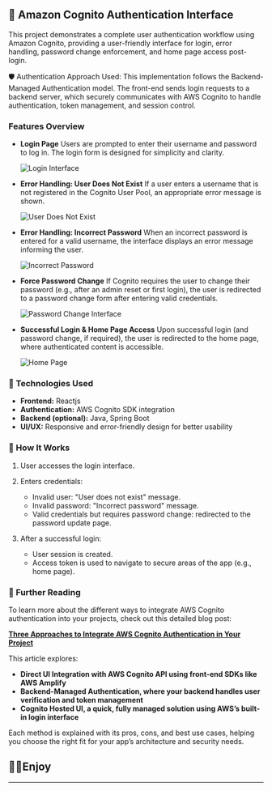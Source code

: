 ## 🔐 Amazon Cognito Authentication Interface

This project demonstrates a complete user authentication workflow using Amazon Cognito, providing a user-friendly interface for login, error handling, password change enforcement, and home page access post-login.

🛡️ Authentication Approach Used:
This implementation follows the Backend-Managed Authentication model. The front-end sends login requests to a backend server, which securely communicates with AWS Cognito to handle authentication, token management, and session control.

### Features Overview

* **Login Page**
  Users are prompted to enter their username and password to log in. The login form is designed for simplicity and clarity.

  ![Login Interface](<demo/Screenshot 2025-05-23 at 8.44.10 AM.png>)

* **Error Handling: User Does Not Exist**
  If a user enters a username that is not registered in the Cognito User Pool, an appropriate error message is shown.

  ![User Does Not Exist](<demo/Screenshot 2025-05-23 at 9.35.40 AM.png>)

* **Error Handling: Incorrect Password**
  When an incorrect password is entered for a valid username, the interface displays an error message informing the user.

  ![Incorrect Password](<Screenshot 2025-05-23 at 9.18.11 AM.png>)

* **Force Password Change**
  If Cognito requires the user to change their password (e.g., after an admin reset or first login), the user is redirected to a password change form after entering valid credentials.

  ![Password Change Interface](<demo/Screenshot 2025-05-23 at 9.39.16 AM.png>)

* **Successful Login & Home Page Access**
  Upon successful login (and password change, if required), the user is redirected to the home page, where authenticated content is accessible.

  ![Home Page](<demo/Screenshot 2025-05-23 at 9.51.42 AM.png>)

### 🧩 Technologies Used

* **Frontend:** Reactjs
* **Authentication:** AWS Cognito SDK integration
* **Backend (optional):** Java, Spring Boot
* **UI/UX:** Responsive and error-friendly design for better usability

### 🔧 How It Works

1. User accesses the login interface.
2. Enters credentials:

   * Invalid user: "User does not exist" message.
   * Invalid password: "Incorrect password" message.
   * Valid credentials but requires password change: redirected to the password update page.
3. After a successful login:

   * User session is created.
   * Access token is used to navigate to secure areas of the app (e.g., home page).


### 📖 Further Reading
To learn more about the different ways to integrate AWS Cognito authentication into your projects, check out this detailed blog post:


[**Three Approaches to Integrate AWS Cognito Authentication in Your Project**](https://lemrabotttoulba.com/blogs/3873874/)

This article explores:
* **Direct UI Integration with AWS Cognito API using front-end SDKs like AWS Amplify**
* **Backend-Managed Authentication, where your backend handles user verification and token management**
* **Cognito Hosted UI, a quick, fully managed solution using AWS’s built-in login interface**

Each method is explained with its pros, cons, and best use cases, helping you choose the right fit for your app’s architecture and security needs.


## 👨‍💻Enjoy
---